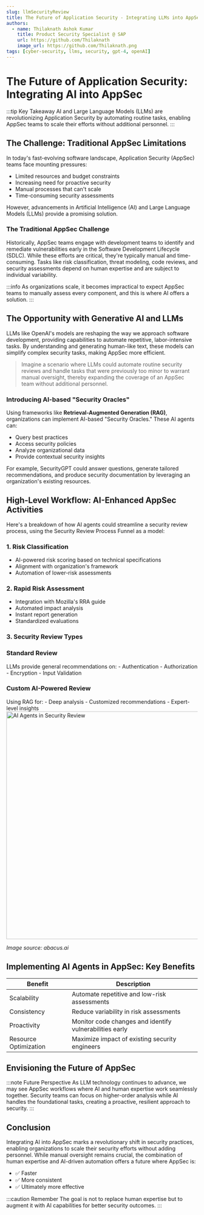```yaml
---
slug: llmSecurityReview
title: The Future of Application Security - Integrating LLMs into AppSec
authors:
  - name: Thilaknath Ashok Kumar
    title: Product Security Specialist @ SAP
    url: https://github.com/Thilaknath
    image_url: https://github.com/Thilaknath.png
tags: [cyber-security, llms, security, gpt-4, openAI]
---
```


# The Future of Application Security: Integrating AI into AppSec

:::tip Key Takeaway
AI and Large Language Models (LLMs) are revolutionizing Application Security by automating routine tasks, enabling AppSec teams to scale their efforts without additional personnel.
:::

## The Challenge: Traditional AppSec Limitations

In today's fast-evolving software landscape, Application Security (AppSec) teams face mounting pressures:

- Limited resources and budget constraints
- Increasing need for proactive security
- Manual processes that can't scale
- Time-consuming security assessments

However, advancements in Artificial Intelligence (AI) and Large Language Models (LLMs) provide a promising solution.

### The Traditional AppSec Challenge

Historically, AppSec teams engage with development teams to identify and remediate vulnerabilities early in the Software Development Lifecycle (SDLC). While these efforts are critical, they're typically manual and time-consuming. Tasks like risk classification, threat modeling, code reviews, and security assessments depend on human expertise and are subject to individual variability.

:::info
As organizations scale, it becomes impractical to expect AppSec teams to manually assess every component, and this is where AI offers a solution.
:::

## The Opportunity with Generative AI and LLMs

LLMs like OpenAI's models are reshaping the way we approach software development, providing capabilities to automate repetitive, labor-intensive tasks. By understanding and generating human-like text, these models can simplify complex security tasks, making AppSec more efficient.

> Imagine a scenario where LLMs could automate routine security reviews and handle tasks that were previously too minor to warrant manual oversight, thereby expanding the coverage of an AppSec team without additional personnel.

### Introducing AI-based "Security Oracles"

Using frameworks like **Retrieval-Augmented Generation (RAG)**, organizations can implement AI-based "Security Oracles." These AI agents can:
- Query best practices
- Access security policies
- Analyze organizational data
- Provide contextual security insights

For example, SecurityGPT could answer questions, generate tailored recommendations, and produce security documentation by leveraging an organization's existing resources.

## High-Level Workflow: AI-Enhanced AppSec Activities

Here's a breakdown of how AI agents could streamline a security review process, using the Security Review Process Funnel as a model:

### 1. Risk Classification
- AI-powered risk scoring based on technical specifications
- Alignment with organization's framework
- Automation of lower-risk assessments

### 2. Rapid Risk Assessment
- Integration with Mozilla's RRA guide
- Automated impact analysis
- Instant report generation
- Standardized evaluations

### 3. Security Review Types

<div className="row">
  <div className="col col--6">
    <div className="card">
      <div className="card__header">
        <h3>Standard Review</h3>
      </div>
      <div className="card__body">
        LLMs provide general recommendations on:
        - Authentication
        - Authorization
        - Encryption
        - Input Validation
      </div>
    </div>
  </div>
  <div className="col col--6">
    <div className="card">
      <div className="card__header">
        <h3>Custom AI-Powered Review</h3>
      </div>
      <div className="card__body">
        Using RAG for:
        - Deep analysis
        - Customized recommendations
        - Expert-level insights
      </div>
    </div>
  </div>
</div>

<div className="margin-vert--xl">
  <img src="ai-agents.png" alt="AI Agents in Security Review" width="600" />
</div>

*Image source: abacus.ai*

## Implementing AI Agents in AppSec: Key Benefits

| Benefit | Description |
|---------|-------------|
| Scalability | Automate repetitive and low-risk assessments |
| Consistency | Reduce variability in risk assessments |
| Proactivity | Monitor code changes and identify vulnerabilities early |
| Resource Optimization | Maximize impact of existing security engineers |

## Envisioning the Future of AppSec

:::note Future Perspective
As LLM technology continues to advance, we may see AppSec workflows where AI and human expertise work seamlessly together. Security teams can focus on higher-order analysis while AI handles the foundational tasks, creating a proactive, resilient approach to security.
:::

## Conclusion

Integrating AI into AppSec marks a revolutionary shift in security practices, enabling organizations to scale their security efforts without adding personnel. While manual oversight remains crucial, the combination of human expertise and AI-driven automation offers a future where AppSec is:
- ✅ Faster
- ✅ More consistent
- ✅ Ultimately more effective

:::caution Remember
The goal is not to replace human expertise but to augment it with AI capabilities for better security outcomes.
:::
